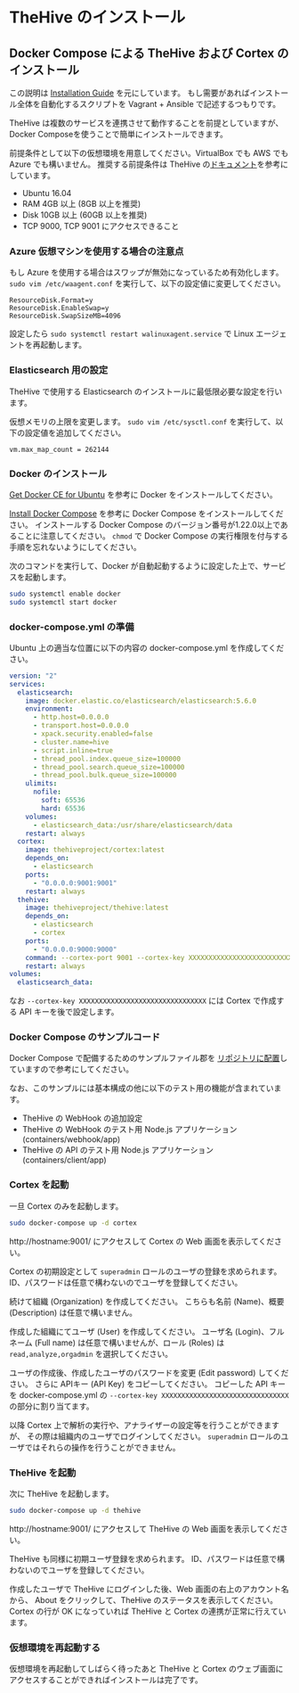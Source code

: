 # TheHive のインストール
## Docker Compose による TheHive および Cortex のインストール

この説明は [Installation Guide](https://github.com/TheHive-Project/TheHiveDocs/blob/master/installation/install-guide.md#docker)
を元にしています。
もし需要があればインストール全体を自動化するスクリプトを Vagrant + Ansible で記述するつもりです。

TheHive は複数のサービスを連携させて動作することを前提としていますが、
Docker Composeを使うことで簡単にインストールできます。

前提条件として以下の仮想環境を用意してください。VirtualBox でも AWS でも Azure でも構いません。
推奨する前提条件は TheHive の[ドキュメント](https://github.com/TheHive-Project/TheHiveDocs)を参考にしています。

* Ubuntu 16.04
* RAM 4GB 以上 (8GB 以上を推奨)
* Disk 10GB 以上 (60GB 以上を推奨)
* TCP 9000, TCP 9001 にアクセスできること

### Azure 仮想マシンを使用する場合の注意点

もし Azure を使用する場合はスワップが無効になっているため有効化します。
`sudo vim /etc/waagent.conf`  を実行して、以下の設定値に変更してください。

```
ResourceDisk.Format=y
ResourceDisk.EnableSwap=y
ResourceDisk.SwapSizeMB=4096
```

設定したら `sudo systemctl restart walinuxagent.service` で Linux エージェントを再起動します。

### Elasticsearch 用の設定

TheHive で使用する Elasticsearch のインストールに最低限必要な設定を行います。

仮想メモリの上限を変更します。
`sudo vim /etc/sysctl.conf` を実行して、以下の設定値を追加してください。

```
vm.max_map_count = 262144
```

### Docker のインストール

[Get Docker CE for Ubuntu](https://docs.docker.com/install/linux/docker-ce/ubuntu/) を参考に Docker をインストールしてください。

[Install Docker Compose](https://docs.docker.com/compose/install/) を参考に Docker Compose をインストールしてください。
インストールする Docker Compose のバージョン番号が1.22.0以上であることに注意してください。
`chmod` で Docker Compose の実行権限を付与する手順を忘れないようにしてください。

次のコマンドを実行して、Docker が自動起動するように設定した上で、サービスを起動します。

```bash
sudo systemctl enable docker
sudo systemctl start docker
```

### docker-compose.yml の準備

Ubuntu 上の適当な位置に以下の内容の docker-compose.yml を作成してください。

```yaml
version: "2"
services:
  elasticsearch:
    image: docker.elastic.co/elasticsearch/elasticsearch:5.6.0
    environment:
      - http.host=0.0.0.0
      - transport.host=0.0.0.0
      - xpack.security.enabled=false
      - cluster.name=hive
      - script.inline=true
      - thread_pool.index.queue_size=100000
      - thread_pool.search.queue_size=100000
      - thread_pool.bulk.queue_size=100000
    ulimits:
      nofile:
        soft: 65536
        hard: 65536
    volumes:
      - elasticsearch_data:/usr/share/elasticsearch/data
    restart: always
  cortex:
    image: thehiveproject/cortex:latest
    depends_on:
      - elasticsearch
    ports:
      - "0.0.0.0:9001:9001"
    restart: always
  thehive:
    image: thehiveproject/thehive:latest
    depends_on:
      - elasticsearch
      - cortex
    ports:
      - "0.0.0.0:9000:9000"
    command: --cortex-port 9001 --cortex-key XXXXXXXXXXXXXXXXXXXXXXXXXXXXXXXX
    restart: always
volumes:
  elasticsearch_data:
```

なお `--cortex-key XXXXXXXXXXXXXXXXXXXXXXXXXXXXXXXX` には Cortex で作成する API キーを後で設定します。

### Docker Compose のサンプルコード

Docker Compose で配備するためのサンプルファイル郡を
[リポジトリに配置](https://github.com/tdc-yamada-ya/TheHiveGuides/tree/master/samples/docker)していますので参考にしてください。

なお、このサンプルには基本構成の他に以下のテスト用の機能が含まれています。

* TheHive の WebHook の追加設定
* TheHive の WebHook のテスト用 Node.js アプリケーション (containers/webhook/app)
* TheHive の API のテスト用 Node.js アプリケーション (containers/client/app)

### Cortex を起動

一旦 Cortex のみを起動します。

```bash
sudo docker-compose up -d cortex
```

http://hostname:9001/ にアクセスして Cortex の Web 画面を表示してください。

Cortex の初期設定として `superadmin` ロールのユーザの登録を求められます。
ID、パスワードは任意で構わないのでユーザを登録してください。

続けて組織 (Organization) を作成してください。
こちらも名前 (Name)、概要 (Description) は任意で構いません。

作成した組織にてユーザ (User) を作成してください。
ユーザ名 (Login)、フルネーム (Full name) は任意で構いませんが、ロール (Roles) は `read,analyze,orgadmin` を選択してください。

ユーザの作成後、作成したユーザのパスワードを変更 (Edit password) してください。
さらに APIキー (API Key) をコピーしてください。
コピーした API キーを docker-compose.yml の `--cortex-key XXXXXXXXXXXXXXXXXXXXXXXXXXXXXXXX` の部分に割り当てます。

以降 Cortex 上で解析の実行や、アナライザーの設定等を行うことができますが、
その際は組織内のユーザでログインしてください。
`superadmin` ロールのユーザではそれらの操作を行うことができません。

### TheHive を起動

次に TheHive を起動します。

```bash
sudo docker-compose up -d thehive
```

http://hostname:9001/ にアクセスして TheHive の Web 画面を表示してください。

TheHive も同様に初期ユーザ登録を求められます。
ID、パスワードは任意で構わないのでユーザを登録してください。

作成したユーザで TheHive にログインした後、Web 画面の右上のアカウント名から、
About をクリックして、TheHive のステータスを表示してください。
Cortex の行が OK になっていれば TheHive と Cortex の連携が正常に行えています。

### 仮想環境を再起動する

仮想環境を再起動してしばらく待ったあと TheHive と Cortex のウェブ画面にアクセスすることができればインストールは完了です。
